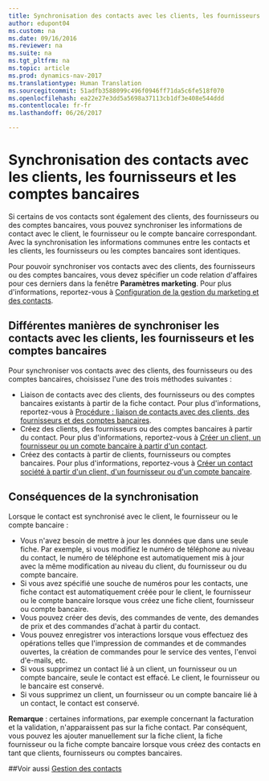 ```yaml
---
title: Synchronisation des contacts avec les clients, les fournisseurs et les comptes bancaires
author: edupont04
ms.custom: na
ms.date: 09/16/2016
ms.reviewer: na
ms.suite: na
ms.tgt_pltfrm: na
ms.topic: article
ms.prod: dynamics-nav-2017
ms.translationtype: Human Translation
ms.sourcegitcommit: 51adfb3588099c496f0946ff71da5c6fe518f070
ms.openlocfilehash: ea22e27e3dd5a5698a37113cb1df3e408e544ddd
ms.contentlocale: fr-fr
ms.lasthandoff: 06/26/2017

---
```

# <a name="synchronizing-contacts-with-customers-vendors-and-bank-accounts"></a>Synchronisation des contacts avec les clients, les fournisseurs et les comptes bancaires
Si certains de vos contacts sont également des clients, des fournisseurs ou des comptes bancaires, vous pouvez synchroniser les informations de contact avec le client, le fournisseur ou le compte bancaire correspondant. Avec la synchronisation les informations communes entre les contacts et les clients, les fournisseurs ou les comptes bancaires sont identiques.  

Pour pouvoir synchroniser vos contacts avec des clients, des fournisseurs ou des comptes bancaires, vous devez spécifier un code relation d'affaires pour ces derniers dans la fenêtre **Paramètres marketing**. Pour plus d'informations, reportez-vous à [Configuration de la gestion du marketing et des contacts](marketing-setup-marketing.md).

## <a name="different-ways-to-synchronize-contacts-with-customers-vendors-and-bank-accounts"></a>Différentes manières de synchroniser les contacts avec les clients, les fournisseurs et les comptes bancaires
Pour synchroniser vos contacts avec des clients, des fournisseurs ou des comptes bancaires, choisissez l'une des trois méthodes suivantes :

* Liaison de contacts avec des clients, des fournisseurs ou des comptes bancaires existants à partir de la fiche contact. Pour plus d'informations, reportez-vous à [Procédure : liaison de contacts avec des clients, des fournisseurs et des comptes bancaires](marketing-how-link-contact.md).
* Créez des clients, des fournisseurs ou des comptes bancaires à partir du contact. Pour plus d'informations, reportez-vous à [Créer un client, un fournisseur ou un compte bancaire à partir d'un contact](marketing-how-create-contacts-new-customers-vendors-bank-accounts.md).
*  Créez des contacts à partir de clients, fournisseurs ou comptes bancaires. Pour plus d'informations, reportez-vous à [Créer un contact société à partir d'un client, d'un fournisseur ou d'un compte bancaire](marketing-how-create-contact-companies.md).

## <a name="consequences-of-synchronization"></a>Conséquences de la synchronisation
Lorsque le contact est synchronisé avec le client, le fournisseur ou le compte bancaire :

* Vous n'avez besoin de mettre à jour les données que dans une seule fiche. Par exemple, si vous modifiez le numéro de téléphone au niveau du contact, le numéro de téléphone est automatiquement mis à jour avec la même modification au niveau du client, du fournisseur ou du compte bancaire.
* Si vous avez spécifié une souche de numéros pour les contacts, une fiche contact est automatiquement créée pour le client, le fournisseur ou le compte bancaire lorsque vous créez une fiche client, fournisseur ou compte bancaire.
* Vous pouvez créer des devis, des commandes de vente, des demandes de prix et des commandes d'achat à partir du contact.
*  Vous pouvez enregistrer vos interactions lorsque vous effectuez des opérations telles que l'impression de commandes et de commandes ouvertes, la création de commandes pour le service des ventes, l'envoi d'e-mails, etc.
* Si vous supprimez un contact lié à un client, un fournisseur ou un compte bancaire, seule le contact est effacé. Le client, le fournisseur ou le bancaire est conservé.
* Si vous supprimez un client, un fournisseur ou un compte bancaire lié à un contact, le contact est conservé.

**Remarque** : certaines informations, par exemple concernant la facturation et la validation, n'apparaissent pas sur la fiche contact. Par conséquent, vous pouvez les ajouter manuellement sur la fiche client, la fiche fournisseur ou la fiche compte bancaire lorsque vous créez des contacts en tant que clients, fournisseurs ou comptes bancaires.

##<a name="see-also"></a>Voir aussi
[Gestion des contacts](marketing-contacts.md)

